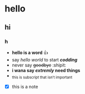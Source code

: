 # hello
## hi
### h
- **hello is a word** :+1:
- say *hello world* to start ***codding***
- never say ~~goodbye~~ :shipit:
- **i wana say _extremly_ need things** 
- <sub> this is subscript that isn't important</sub>
- [x] this is a note
